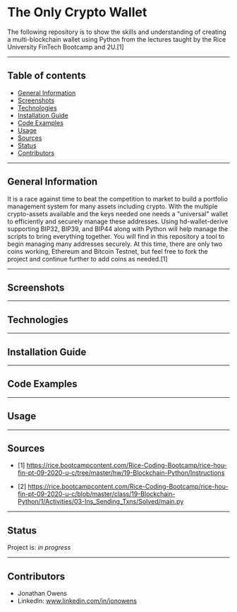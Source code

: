 # The Only Crypto Wallet
The following repository is to show the skills and understanding of creating a multi-blockchain wallet using Python from the lectures taught by the Rice University FinTech Bootcamp and 2U.[1]

---

## Table of contents
* [General Information](#general-information)
* [Screenshots](#screenshots)
* [Technologies](#technologies)
* [Installation Guide](#installation-guide)
* [Code Examples](#code-examples)
* [Usage](#usage)
* [Sources](#sources)
* [Status](#status)
* [Contributors](#contributors)

---

## General Information

It is a race against time to beat the competition to market to build a portfolio management system for many assets including crypto.  With the multiple crypto-assets available and the keys needed one needs a "universal" wallet to efficiently and securely manage these addresses.  Using hd-wallet-derive supporting BIP32, BIP39, and BIP44 along with Python will help manage the scripts to bring everything together.  You will find in this repository a tool to begin managing many addresses securely.  At this time, there are only two coins working, Ethereum and Bitcoin Testnet, but feel free to fork the project and continue further to add coins as needed.[1]

---

## Screenshots



---

## Technologies



---

## Installation Guide



---

## Code Examples



---

## Usage



---

## Sources

- [1] https://rice.bootcampcontent.com/Rice-Coding-Bootcamp/rice-hou-fin-pt-09-2020-u-c/tree/master/hw/19-Blockchain-Python/Instructions

- [2] https://rice.bootcampcontent.com/Rice-Coding-Bootcamp/rice-hou-fin-pt-09-2020-u-c/blob/master/class/19-Blockchain-Python/1/Activities/03-Ins_Sending_Txns/Solved/main.py

---

## Status

Project is: _in progress_

---

## Contributors

* Jonathan Owens
* LinkedIn: www.linkedin.com/in/jonowens
